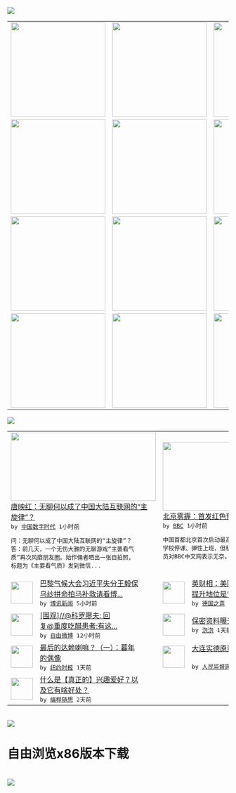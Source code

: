 

<a href="https://github.com/greatfire/z/raw/master/FreeBrowser.apk"><img src="https://raw.githubusercontent.com/greatfire/wiki/master/x/header.png" /></a><table><tr><td width="262" align="center" valign="center"><a href="https://github.com/greatfire/wiki/wiki/nyt" title="纽约时报中文网 国际纵览"><img src="https://raw.githubusercontent.com/greatfire/wiki/master/x/nyt_flag.png" width="215"/></a></td><td width="262" align="center" valign="center"><a href="https://github.com/greatfire/wiki/wiki/dw" title=""><img src="https://raw.githubusercontent.com/greatfire/wiki/master/x/dw_flag.png" width="215"/></a></td><td width="262" align="center" valign="center"><a href="https://github.com/greatfire/wiki/wiki/rmjd" title=""><img src="https://raw.githubusercontent.com/greatfire/wiki/master/x/rmjd_flag.png" width="215"/></a></td></tr><tr><td width="262" align="center" valign="center"><a href="https://github.com/paopaonetizen/website" title="泡泡 - 未经审查的互联网信息"><img src="https://raw.githubusercontent.com/greatfire/wiki/master/x/pp_flag.png" width="215"/></a></td><td width="262" align="center" valign="center"><a href="https://github.com/getlantern/mirror" title="以及自由微博和GreatFire.org官方中文论坛"><img src="https://raw.githubusercontent.com/greatfire/wiki/master/x/lantern_flag.png" width="215"/></a></td><td width="262" align="center" valign="center"><a href="https://github.com/cdtmirrors/m/" title=""><img src="https://raw.githubusercontent.com/greatfire/wiki/master/x/cdt_flag.png" width="215"/></a></td></tr><tr><td width="262" align="center" valign="center"><a href="https://github.com/program-think/blog" title="编程随想的博客"><img src="https://raw.githubusercontent.com/greatfire/wiki/master/x/pt_flag.png" width="215"/></a></td><td width="262" align="center" valign="center"><a href="https://github.com/greatfire/wiki/wiki/bbc" title=""><img src="https://raw.githubusercontent.com/greatfire/wiki/master/x/bbc_flag.png" width="215"/></a></td><td width="262" align="center" valign="center"><a href="https://github.com/freeweibo/s" title="自由微博 - 匿名和不受屏蔽的新浪微博搜索"><img src="https://raw.githubusercontent.com/greatfire/wiki/master/x/fw_flag.png" width="215"/></a></td></tr><tr><td width="262" align="center" valign="center"><a href="https://github.com/greatfire/wiki/wiki/google" title=""><img src="https://raw.githubusercontent.com/greatfire/wiki/master/x/google_flag.png" width="215"/></a></td><td width="262" align="center" valign="center"><a href="https://github.com/bxnews/boxun" title=""><img src="https://raw.githubusercontent.com/greatfire/wiki/master/x/bx_flag.png" width="215"/></a></td><td width="262" align="center" valign="center"><a href="https://github.com/greatfire/wiki/wiki/open-source" title="欢迎访问GreatFire.org开发者项目网站"><img src="https://raw.githubusercontent.com/greatfire/wiki/master/x/open-source_flag.png" width="215"/></a></td></tr></table><img src="https://raw.githubusercontent.com/greatfire/wiki/master/x/newsfeed text.png" /><table cols="4"><tr><td colspan="2" width="380"><a href="http://feedproxy.google.com/~r/chinadigitaltimes/IyPt/~3/0bb7-KbP-xE/"><img src="https://raw.githubusercontent.com/greatfire/wiki/master/x/cdt_logo_b.png" width="330" height="156"/></a></br><a href="http://feedproxy.google.com/~r/chinadigitaltimes/IyPt/~3/0bb7-KbP-xE/">唐映红：无聊何以成了中国大陆互联网的“主<br/>旋律”？</a></br><kbd> by <a href="http://chinadigitaltimes.net/chinese/">中国数字时代</a> 1小时前 </kbd></br><pre>问：无聊何以成了中国大陆互联网的“主旋律”？<br/>答：前几天，一个无伤大雅的无聊游戏“主要看气<br/>质”再次风靡朋友圈。始作俑者晒出一张自拍照，<br/>标题为《主要看气质》发到微信...</pre></td><td colspan="2" width="380"><a href="http://www.bbc.com/zhongwen/simp/china/2015/12/151208_beijing_first_red_alert"><img src="http://a.files.bbci.co.uk/worldservice/live/assets/images/2015/12/07/151207110756_beijing_china_pollution_144x81_ap_nocredit.jpg" width="330" height="156"/></a></br><a href="http://www.bbc.com/zhongwen/simp/china/2015/12/151208_beijing_first_red_alert">北京雾霾：首发红色预警　私企员工照常上班</a></br><kbd> by <a href="http://www.bbc.co.uk/zhongwen/simp">BBC</a> 1小时前 </kbd></br><pre>中国首都北京首次启动最高级别的雾霾预警，建议<br/>学校停课、弹性上班，但私普遍照常上班，一些雇<br/>员对BBC中文网表示无奈。</pre></td></tr><tr><td><img src="https://raw.githubusercontent.com/greatfire/wiki/master/x/bx_logo.png" width="50" height="50"/></td><td width="280"><a href="http://www.boxun.com/news/gb/china/2015/12/201512080303.shtml">巴黎气候大会习近平失分王毅保<br/>乌纱拼命拍马补救请看博...</a></br><kbd> by <a href="http://www.boxun.com">博讯新闻</a> 5小时前 </kbd></td><td><img src="http://www.dw.com/image/0,,18727311_302,00.jpg" width="50" height="50"/></td><td width="280"><a href="http://dw.com/p/1HIyB?maca=chi-GK-text-greatfire-all-chinese-15625-xml-mrss">英财相：美阻拦中国在IMF中<br/>提升地位是“悲剧”</a></br><kbd> by <a href="http://dw.de">德国之声</a> 10小时前 </kbd></td></tr><tr><td><img src="https://raw.githubusercontent.com/greatfire/wiki/master/x/fw_logo.png" width="50" height="50"/></td><td width="280"><a href="https://freeweibo.com/weibo/3917596761858019">[围观]//@科罗廖夫: 回<br/>复@重度吃醋患者:有这...</a></br><kbd> by <a href="https://freeweibo.com/">自由微博</a> 12小时前 </kbd></td><td><img src="https://pao-pao.net/sites/pao-pao.net/files/styles/adaptive_image/adaptive-image/public/1_0.jpeg?itok=KyX5dKxP" width="50" height="50"/></td><td width="280"><a href="https://pao-pao.net/article/646">保密资料曝光 验证监控之秘</a></br><kbd> by <a href="https://pao-pao.net">泡泡</a> 1天前 </kbd></td></tr><tr><td><img src="http://static01.nyt.com/images/2014/09/04/business/04nytnow-dalailama/04nytnow-dalailama-articleLarge.jpg" width="50" height="50"/></td><td width="280"><a href="https://d3qlz4p8smvoli.cloudfront.net/china/20151207/c07dalailama1/">最后的达赖喇嘛？（一）：暮年<br/>的偶像</a></br><kbd> by <a href="http://m.cn.nytimes.com/">纽约时报</a> 1天前 </kbd></td><td><img src="https://raw.githubusercontent.com/greatfire/wiki/master/x/rmjd_logo.png" width="50" height="50"/></td><td width="280"><a href="http://www.rmjdw.com//guanzhuzhongguo/20151206/15244.html">大连实德原董事长徐明病死狱中<br/> </a></br><kbd> by <a href="http://www.rmjdw.com/">人民监督网</a> 1天前 </kbd></td></tr><tr><td><img src="https://raw.githubusercontent.com/greatfire/wiki/master/x/pt_logo.png" width="50" height="50"/></td><td width="280"><a href="http://feedproxy.google.com/~r/programthink/~3/dK8n2h7V2vA/Hobbies-and-Interests.html">什么是【真正的】兴趣爱好？以<br/>及它有啥好处？</a></br><kbd> by <a href="http://program-think.blogspot.com">编程随想</a> 2天前 </kbd></td></table></br><a href="https://github.com/greatfire/z/raw/master/FreeBrowser.apk"><img src="https://raw.githubusercontent.com/greatfire/wiki/master/x/download app.png" /></a><h1>自由浏览x86版本下载<h1><a href="https://github.com/greatfire/z/raw/master/FreeBrowser-x86.apk"><img src="https://raw.githubusercontent.com/greatfire/images/master/fb86.qr.png" /></a>